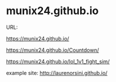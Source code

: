 # munix24.github.io

URL:

https://munix24.github.io/

https://munix24.github.io/Countdown/

https://munix24.github.io/lol_1v1_fight_sim/

example site:
http://laurenorsini.github.io/
